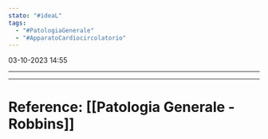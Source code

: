 ```yaml
---
stato: "#ideaL"
tags:
  - "#PatologiaGenerale"
  - "#ApparatoCardiocircolatorio"
---
```

03-10-2023 14:55

--- 















--- 
# Reference: [[Patologia Generale - Robbins]]